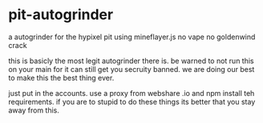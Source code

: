 # pit-autogrinder
a autogrinder for the hypixel pit using mineflayer.js no vape no goldenwind crack

this is basicly the most legit autogrinder there is. be warned to not run this on your main for it can still get you secruity banned. 
we are doing our best to make this the best thing ever.

just put in the accounts. use a proxy from webshare .io and npm install teh requirements. if you are to stupid to do these things its better that you stay away from this.
